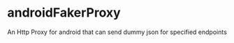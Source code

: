 androidFakerProxy
=================

An Http Proxy for android that can send dummy json for specified endpoints

